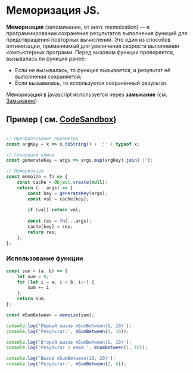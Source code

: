 # Меморизация JS. 

**Меморизация** (запоминание, от англ. memoization) — в программировании сохранение результатов выполнения функций для предотвращения повторных вычислений. 
Это один из способов оптимизации, применяемый для увеличения скорости выполнения компьютерных программ. 
Перед вызовом функции проверяется, вызывалась ли функция ранее:

* Если не вызывалась, то функция вызывается, и результат её выполнения сохраняется;
* Если вызывалась, то используется сохранённый результат.

Меморизация в javascript используется через **замыкание** (см. [Замыкание](https://github.com/FreeNikita/preparation_for_inteview/blob/main/rus/404.md)) 

## Пример ( см. [CodeSandbox](https://codesandbox.io/s/memoization-fkg91?file=/src/index.js))

```js

// Преобразование параметра
const argKey = x => x.toString() + ':' + typeof x;

// Генирация ключа
const generateKey = args => args.map(argKey).join('|');

// Меморизация
const memoize = fn => {
    const cache = Object.create(null);
    return (...args) => {
        const key = generateKey(args);
        const val = cache[key];
        
        if (val) return val;
        
        const res = fn(...args);
        cache[key] = res;
        return res;
    };
};
```

### Использование функции

```js
const sum = (a, b) => {
    let sum = 0;
    for (let i = a; i < b; i++) {
        sum += i
    };
    return sum;
};

const mSumBetween = memoize(sum);

console.log('Первый вызов mSumBetween(1, 10)');
console.log('Результат:', mSumBetween(1, 10));

console.log('Второй вызов mSumBetween(1, 10)');
console.log('Результат с кеша:', mSumBetween(1, 10));

console.log('Вызов mSumBetween(10, 20)');
console.log('Результат:', mSumBetween(2, 6));
```